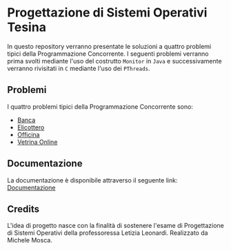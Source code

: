 # Progettazione di Sistemi Operativi Tesina
In questo repository verranno presentate le soluzioni a quattro problemi tipici della Programmazione Concorrente.
I seguenti problemi verranno prima svolti mediante l'uso del costrutto `Monitor` in `Java` e successivamente verranno rivisitati in `C` mediante l'uso dei `PThreads`.

## Problemi
I quattro problemi tipici della Programmazione Concorrente sono:

- [Banca](Banca/Banca.pdf)
- [Elicottero](Elicottero/Elicottero.pdf)
- [Officina](Officina/Officina.pdf)
- [Vetrina Online](Vetrina%20Online/Vetrina%20Online.pdf)

## Documentazione
La documentazione è disponibile attraverso il seguente link: [Documentazione](Elaborato_Progettazione_di_Sistemi_Operativi.pdf)

## Credits
L'idea di progetto nasce con la finalità di sostenere l'esame di Progettazione di Sistemi Operativi della professoressa Letizia Leonardi. Realizzato da Michele Mosca.